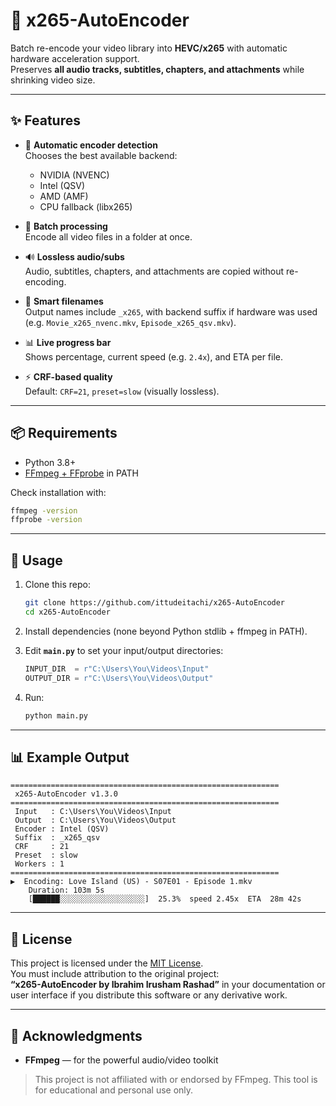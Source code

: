 # 🎥 x265-AutoEncoder

Batch re-encode your video library into **HEVC/x265** with automatic hardware acceleration support.  
Preserves **all audio tracks, subtitles, chapters, and attachments** while shrinking video size.  

---

## ✨ Features
- 🚀 **Automatic encoder detection**  
  Chooses the best available backend:  
  - NVIDIA (NVENC)  
  - Intel (QSV)  
  - AMD (AMF)  
  - CPU fallback (libx265)  

- 📂 **Batch processing**  
  Encode all video files in a folder at once.  

- 🔊 **Lossless audio/subs**  
  Audio, subtitles, chapters, and attachments are copied without re-encoding.  

- 📝 **Smart filenames**  
  Output names include `_x265`, with backend suffix if hardware was used  
  (e.g. `Movie_x265_nvenc.mkv`, `Episode_x265_qsv.mkv`).  

- 📊 **Live progress bar**  
  Shows percentage, current speed (e.g. `2.4x`), and ETA per file.  

- ⚡ **CRF-based quality**  
  Default: `CRF=21`, `preset=slow` (visually lossless).  

---

## 📦 Requirements
- Python 3.8+  
- [FFmpeg + FFprobe](https://ffmpeg.org/download.html) in PATH  

Check installation with:
```bash
ffmpeg -version
ffprobe -version
```

---

## 🚀 Usage
1. Clone this repo:
   ```bash
   git clone https://github.com/ittudeitachi/x265-AutoEncoder
   cd x265-AutoEncoder
   ```

2. Install dependencies (none beyond Python stdlib + ffmpeg in PATH).  

3. Edit **`main.py`** to set your input/output directories:
   ```python
   INPUT_DIR  = r"C:\Users\You\Videos\Input"
   OUTPUT_DIR = r"C:\Users\You\Videos\Output"
   ```

4. Run:
   ```bash
   python main.py
   ```

---

## 📊 Example Output
```
============================================================
 x265-AutoEncoder v1.3.0
============================================================
 Input   : C:\Users\You\Videos\Input
 Output  : C:\Users\You\Videos\Output
 Encoder : Intel (QSV)
 Suffix  : _x265_qsv
 CRF     : 21
 Preset  : slow
 Workers : 1
============================================================
▶️  Encoding: Love Island (US) - S07E01 - Episode 1.mkv
    Duration: 103m 5s
    [██████░░░░░░░░░░░░░░░░░░░]  25.3%  speed 2.45x  ETA  28m 42s
```

---

## 📄 License
This project is licensed under the [MIT License](LICENSE).  
You must include attribution to the original project:  
**“x265-AutoEncoder by Ibrahim Irusham Rashad”** in your documentation or user interface if you distribute this software or any derivative work.

---

## 🙏 Acknowledgments
- **FFmpeg** — for the powerful audio/video toolkit  

> This project is not affiliated with or endorsed by FFmpeg. This tool is for educational and personal use only. 
